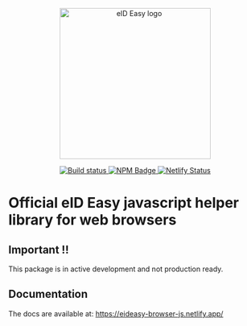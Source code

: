<p align="center"><a href="https://eideasy.com/" target="_blank" rel="noopener noreferrer"><img width="300" src="https://eideasy.com/wp-content/uploads/2020/11/eid-easy-logo-1.png" alt="eID Easy logo"></a></p>

<p align="center">
  <a href="https://github.com/eideasy/eideasy-browser-js/actions/workflows/ci.yml">
    <img src="https://github.com/eideasy/eideasy-browser-js/actions/workflows/ci.yml/badge.svg" alt="Build status">
  </a>
  <a href="https://www.npmjs.com/package/@eid-easy/eideasy-browser-js">
    <img src="https://img.shields.io/npm/v/@eid-easy/eideasy-browser-js.svg?sanitize=true" alt="NPM Badge">
  </a>
  <a href="https://app.netlify.com/sites/eideasy-browser-js/deploys">
    <img src="https://api.netlify.com/api/v1/badges/49a66134-1471-49de-9786-c774ca3cc102/deploy-status" alt="Netlify Status">
  </a>
</p>

# Official eID Easy javascript helper library for web browsers

## Important !!
This package is in active development and not production ready.

## Documentation
The docs are available at: https://eideasy-browser-js.netlify.app/
